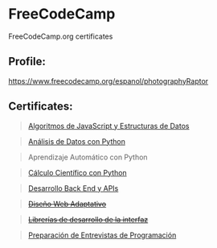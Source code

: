 # FreeCodeCamp
FreeCodeCamp.org certificates

## Profile:
https://www.freecodecamp.org/espanol/photographyRaptor


## Certificates:
>[Algoritmos de JavaScript y Estructuras de Datos](https://www.freecodecamp.org/espanol/certification/photographyRaptor/javascript-algorithms-and-data-structures)

>[Análisis de Datos con Python](https://www.freecodecamp.org/espanol/certification/photographyRaptor/data-analysis-with-python-v7)

>Aprendizaje Automático con Python

>[Cálculo Científico con Python](https://www.freecodecamp.org/espanol/certification/photographyRaptor/scientific-computing-with-python-v7)

>[Desarrollo Back End y APIs](https://www.freecodecamp.org/espanol/certification/photographyRaptor/back-end-development-and-apis)

>[~~Diseño Web Adaptativo~~](https://www.freecodecamp.org/espanol/certification/photographyRaptor/responsive-web-design)

>[~~Librerías de desarrollo de la interfaz~~](https://www.freecodecamp.org/espanol/certification/photographyRaptor/front-end-development-libraries)

>[Preparación de Entrevistas de Programación](https://www.freecodecamp.org/espanol/learn/coding-interview-prep/)
